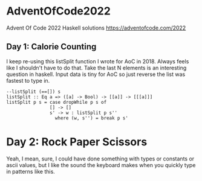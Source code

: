 # AdventOfCode2022
Advent Of Code 2022 Haskell solutions
https://adventofcode.com/2022


## Day 1: Calorie Counting
I keep re-using this listSplit function I wrote for AoC in 2018. Always feels like I shouldn't have to do that.
Take the last N elements is an interesting question in haskell. Input data is tiny for AoC so just reverse the list was fastest to type in.
```
--listSplit (==[]) s
listSplit :: Eq a => ([a] -> Bool) -> [[a]] -> [[[a]]]
listSplit p s = case dropWhile p s of
                [] -> []
                s' -> w : listSplit p s''
                  where (w, s'') = break p s'
```

# Day 2: Rock Paper Scissors
Yeah, I mean, sure, I could have done something with types or constants or ascii values, but I like the sound the keyboard makes when you quickly type in patterns like this.
